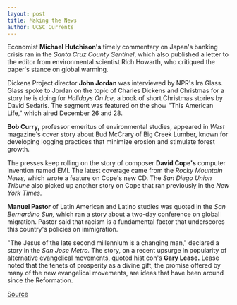```yaml
---
layout: post
title: Making the News
author: UCSC Currents
---
```


Economist **Michael Hutchison's** timely commentary on Japan's banking crisis ran in the _Santa Cruz County Sentinel_, which also published a letter to the editor from environmental scientist Rich Howarth, who critiqued the paper's stance on global warming.

Dickens Project director **John Jordan** was interviewed by NPR's Ira Glass. Glass spoke to Jordan on the topic of Charles Dickens and Christmas for a story he is doing for _Holidays On Ice,_ a book of short Christmas stories by David Sedaris. The segment was featured on the show "This American Life," which aired December 26 and 28.

**Bob Curry,** professor emeritus of environmental studies, appeared in _West_ magazine's cover story about Bud McCrary of Big Creek Lumber, known for developing logging practices that minimize erosion and stimulate forest growth.

The presses keep rolling on the story of composer **David Cope's** computer invention named EMI. The latest coverage came from the _Rocky Mountain News,_ which wrote a feature on Cope's new CD. The _San Diego Union Tribune_ also picked up another story on Cope that ran previously in the _New York Times_.

**Manuel Pastor** of Latin American and Latino studies was quoted in the _San Bernardino Sun,_ which ran a story about a two-day conference on global migration. Pastor said that racism is a fundamental factor that underscores this country's policies on immigration.

"The Jesus of the late second millennium is a changing man," declared a story in the _San Jose Metro._ The story, on a recent upsurge in popularity of alternative evangelical movements, quoted hist con's **Gary Lease.** Lease noted that the tenets of prosperity as a divine gift, the promise offered by many of the new evangelical movements, are ideas that have been around since the Reformation.

[Source](http://www1.ucsc.edu/oncampus/currents/97-98/01-05/makenews.htm "Permalink to Making the News: 01-05-98")

